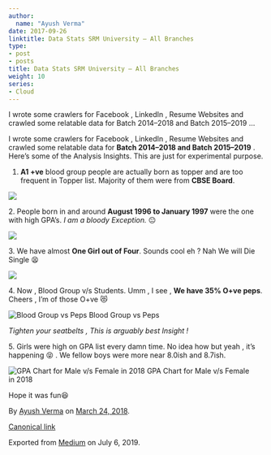 ```yaml
---
author:
  name: "Ayush Verma"
date: 2017-09-26
linktitle: Data Stats SRM University — All Branches
type:
- post
- posts
title: Data Stats SRM University — All Branches
weight: 10
series:
- Cloud
---
```


I wrote some crawlers for Facebook , LinkedIn , Resume Websites and crawled some relatable data for Batch 2014–2018 and Batch 2015–2019 …

I wrote some crawlers for Facebook , LinkedIn , Resume Websites and crawled some relatable data for **Batch 2014–2018 and Batch 2015–2019** . Here’s some of the Analysis Insights. This are just for experimental purpose.

1.  **A1 +ve** blood group people are actually born as topper and are too frequent in Topper list. Majority of them were from **CBSE Board**.

![](https://cdn-images-1.medium.com/max/800/1*FYO2812M0V1CDnEEWTeCtQ.png)

2\. People born in and around **August 1996 to January 1997** were the one with high GPA’s. _I am a bloody Exception._ 😐

![](https://cdn-images-1.medium.com/max/800/1*9YjzSQ5rP92ST1CvsnIHRA.png)

3\. We have almost **One Girl out of Four**. Sounds cool eh ? Nah We will Die Single 😫

![](https://cdn-images-1.medium.com/max/800/1*IHavJS7Vdp0m2slv0nCjwQ.png)

4\. Now , Blood Group v/s Students. Umm , I see , **We have 35% O+ve peps**. Cheers , I’m of those O+ve 😻

![Blood Group vs Peps](https://cdn-images-1.medium.com/max/800/1*sDb6F99c7eAkJ1k5Y0D8Qw.png)
Blood Group vs Peps

_Tighten your seatbelts , This is arguably best Insight !_

5\. Girls were high on GPA list every damn time. No idea how but yeah , it’s happening 😝 . We fellow boys were more near 8.0ish and 8.7ish.

![GPA Chart for Male v/s Female in 2018](https://cdn-images-1.medium.com/max/800/1*qdbR447FXKKF1g7H0wGEDg.png)
GPA Chart for Male v/s Female in 2018

Hope it was fun😆

By [Ayush Verma](https://medium.com/@Ayushverma8) on [March 24, 2018](https://medium.com/p/8c2cf0dd099f).

[Canonical link](https://medium.com/@Ayushverma8/data-stats-srm-university-all-branches-8c2cf0dd099f)

Exported from [Medium](https://medium.com) on July 6, 2019.